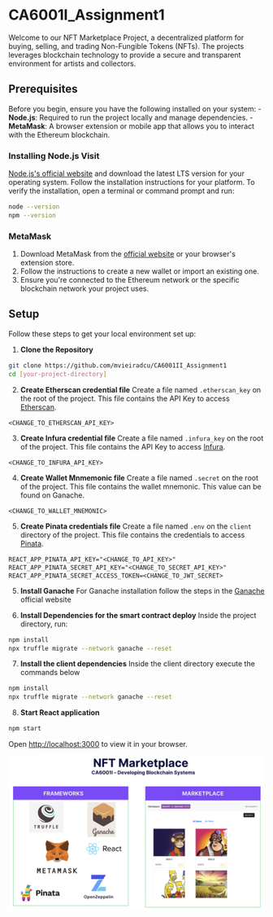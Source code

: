 

# CA6001I_Assignment1

Welcome to our NFT Marketplace Project, a decentralized platform for buying, selling, and trading Non-Fungible Tokens (NFTs). The projects leverages blockchain technology to provide a secure and transparent environment for artists and collectors.

## Prerequisites

 Before you begin, ensure you have the following installed on your system: -  
**Node.js**: Required to run the project locally and manage dependencies. -  
**MetaMask**: A browser extension or mobile app that allows you to interact with the Ethereum blockchain. 

### Installing Node.js Visit 
[Node.js's official website](https://nodejs.org/) and download the latest LTS version for your operating system. Follow the installation instructions for your platform. To verify the installation, open a terminal or command prompt and run: 

```bash
node --version 
npm --version
```
### MetaMask
1.  Download MetaMask from the [official website](https://metamask.io/) or your browser's extension store.
2.  Follow the instructions to create a new wallet or import an existing one.
3.  Ensure you're connected to the Ethereum network or the specific blockchain network your project uses.


## Setup
Follow these steps to get your local environment set up:

1.  **Clone the Repository**
```bash
git clone https://github.com/mvieiradcu/CA6001II_Assignment1
cd [your-project-directory]
```
2.  **Create Etherscan credential file**
Create a file named `.etherscan_key` on the root of the project. This file contains the API Key to access  [Etherscan](https://etherscan.io/login).
```plaintext
<CHANGE_TO_ETHERSCAN_API_KEY>
```
3.  **Create Infura credential file**
Create a file named `.infura_key` on the root of the project. This file contains the API Key to access  [Infura](https://www.infura.io/).
```plaintext
<CHANGE_TO_INFURA_API_KEY>
```
4.  **Create Wallet Mnmemonic file**
Create a file named `.secret` on the root of the project. This file contains the wallet mnemonic. 
This value can be found on Ganache. 
```plaintext
<CHANGE_TO_WALLET_MNEMONIC>
```
5.  **Create Pinata credentials file**
Create a file named `.env` on the `client` directory of the project. This file contains the credentials to access [Pinata](https://www.pinata.cloud/).
```plaintext
REACT_APP_PINATA_API_KEY="<CHANGE_TO_API_KEY>"
REACT_APP_PINATA_SECRET_API_KEY="<CHANGE_TO_SECRET_API_KEY>"
REACT_APP_PINATA_SECRET_ACCESS_TOKEN=<CHANGE_TO_JWT_SECRET>
```
5.  **Install Ganache**
For Ganache installation follow the steps in the [Ganache](https://archive.trufflesuite.com/ganache/)
 official website  
 
6.  **Install Dependencies for the smart contract deploy**
Inside the project directory, run:
```bash
npm install
npx truffle migrate --network ganache --reset
```
7.  **Install the client dependencies**
Inside the client directory execute the commands below
```bash
npm install
npx truffle migrate --network ganache --reset
```
8.  **Start React application** 
```bash
npm start
```
Open [http://localhost:3000](http://localhost:3000) to view it in your browser.




![Marketplace](assets/nft_marketplace.png)